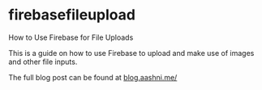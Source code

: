 # firebasefileupload
How to Use Firebase for File Uploads

This is a guide on how to use Firebase to upload and make use of images and other file inputs.

The full blog post can be found at [blog.aashni.me/](http://blog.aashni.me/2018/02/using-firebase-to-upload-files/)